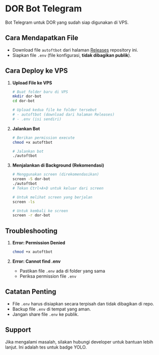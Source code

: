 # DOR Bot Telegram

Bot Telegram untuk DOR yang sudah siap digunakan di VPS.

## Cara Mendapatkan File

- Download file `autoftbot` dari halaman [Releases](https://github.com/AutoFTbot/anubg/releases) repository ini.
- Siapkan file `.env` (file konfigurasi, **tidak dibagikan publik**).

## Cara Deploy ke VPS

1. **Upload File ke VPS**
   ```bash
   # Buat folder baru di VPS
   mkdir dor-bot
   cd dor-bot

   # Upload kedua file ke folder tersebut
   # - autoftbot (download dari halaman Releases)
   # - .env (isi sendiri)
   ```

2. **Jalankan Bot**
   ```bash
   # Berikan permission execute
   chmod +x autoftbot

   # Jalankan bot
   ./autoftbot
   ```

3. **Menjalankan di Background (Rekomendasi)**
   ```bash
   # Menggunakan screen (direkomendasikan)
   screen -S dor-bot
   ./autoftbot
   # Tekan Ctrl+A+D untuk keluar dari screen

   # Untuk melihat screen yang berjalan
   screen -ls

   # Untuk kembali ke screen
   screen -r dor-bot
   ```

## Troubleshooting

1. **Error: Permission Denied**
   ```bash
   chmod +x autoftbot
   ```

2. **Error: Cannot find .env**
   - Pastikan file `.env` ada di folder yang sama
   - Periksa permission file `.env`

## Catatan Penting
- File `.env` harus disiapkan secara terpisah dan tidak dibagikan di repo.
- Backup file `.env` di tempat yang aman.
- Jangan share file `.env` ke publik.

## Support
Jika mengalami masalah, silakan hubungi developer untuk bantuan lebih lanjut.
Ini adalah tes untuk badge YOLO.
